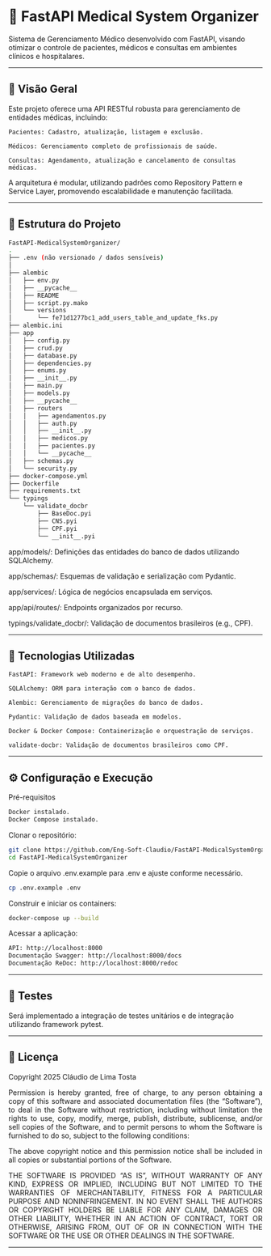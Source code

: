 # 🏥 FastAPI Medical System Organizer
<p align:justify>
Sistema de Gerenciamento Médico desenvolvido com FastAPI, visando otimizar o controle de pacientes, médicos e consultas em ambientes clínicos e hospitalares.  
</p>

--- 

## 📌 Visão Geral

Este projeto oferece uma API RESTful robusta para gerenciamento de entidades médicas, incluindo:

    Pacientes: Cadastro, atualização, listagem e exclusão.

    Médicos: Gerenciamento completo de profissionais de saúde.

    Consultas: Agendamento, atualização e cancelamento de consultas médicas.
<p align:justify>
A arquitetura é modular, utilizando padrões como Repository Pattern e Service Layer, promovendo escalabilidade e manutenção facilitada.
</p>

---

## 🧱 Estrutura do Projeto

```bash
FastAPI-MedicalSystemOrganizer/
.
├── .env (não versionado / dados sensíveis)
│  
├── alembic
│   ├── env.py
│   ├── __pycache__
│   ├── README
│   ├── script.py.mako
│   └── versions
│       └── fe71d1277bc1_add_users_table_and_update_fks.py
├── alembic.ini
├── app
│   ├── config.py
│   ├── crud.py
│   ├── database.py
│   ├── dependencies.py
│   ├── enums.py
│   ├── __init__.py
│   ├── main.py
│   ├── models.py
│   ├── __pycache__
│   ├── routers
│   │   ├── agendamentos.py
│   │   ├── auth.py
│   │   ├── __init__.py
│   │   ├── medicos.py
│   │   ├── pacientes.py
│   │   └── __pycache__
│   ├── schemas.py
│   └── security.py
├── docker-compose.yml
├── Dockerfile
├── requirements.txt
└── typings
    └── validate_docbr
        ├── BaseDoc.pyi
        ├── CNS.pyi
        ├── CPF.pyi
        └── __init__.pyi

```


app/models/: Definições das entidades do banco de dados utilizando SQLAlchemy.

app/schemas/: Esquemas de validação e serialização com Pydantic.

app/services/: Lógica de negócios encapsulada em serviços.

app/api/routes/: Endpoints organizados por recurso.

typings/validate_docbr/: Validação de documentos brasileiros (e.g., CPF).

---

## 🚀 Tecnologias Utilizadas

    FastAPI: Framework web moderno e de alto desempenho.

    SQLAlchemy: ORM para interação com o banco de dados.

    Alembic: Gerenciamento de migrações do banco de dados.

    Pydantic: Validação de dados baseada em modelos.

    Docker & Docker Compose: Containerização e orquestração de serviços.

    validate-docbr: Validação de documentos brasileiros como CPF.

---

## ⚙️ Configuração e Execução

Pré-requisitos  

```bash
Docker instalado.  
Docker Compose instalado.
```

Clonar o repositório:

```bash
git clone https://github.com/Eng-Soft-Claudio/FastAPI-MedicalSystemOrganizer.git
cd FastAPI-MedicalSystemOrganizer
```

Copie o arquivo .env.example para .env e ajuste conforme necessário.  
    
```bash
cp .env.example .env
```
    
Construir e iniciar os containers:  
    
```bash
docker-compose up --build
```

Acessar a aplicação:  
     
```bash
API: http://localhost:8000
Documentação Swagger: http://localhost:8000/docs  
Documentação ReDoc: http://localhost:8000/redoc
```

---

## 🧪 Testes

Será implementado a integração de testes unitários e de integração utilizando framework pytest.

---

## 📄 Licença

Copyright 2025 Cláudio de Lima Tosta
<p align="justify">
Permission is hereby granted, free of charge, to any person obtaining a copy of this software and associated documentation files (the “Software”), to deal in the Software without restriction, including without limitation the rights to use, copy, modify, merge, publish, distribute, sublicense, and/or sell copies of the Software, and to permit persons to whom the Software is furnished to do so, subject to the following conditions:
</p>
<p align="justify">
The above copyright notice and this permission notice shall be included in all copies or substantial portions of the Software.
</p>
<p align="justify">
THE SOFTWARE IS PROVIDED “AS IS”, WITHOUT WARRANTY OF ANY KIND, EXPRESS OR IMPLIED, INCLUDING BUT NOT LIMITED TO THE WARRANTIES OF MERCHANTABILITY, FITNESS FOR A PARTICULAR PURPOSE AND NONINFRINGEMENT. IN NO EVENT SHALL THE AUTHORS OR COPYRIGHT HOLDERS BE LIABLE FOR ANY CLAIM, DAMAGES OR OTHER LIABILITY, WHETHER IN AN ACTION OF CONTRACT, TORT OR OTHERWISE, ARISING FROM, OUT OF OR IN CONNECTION WITH THE SOFTWARE OR THE USE OR OTHER DEALINGS IN THE SOFTWARE.
</p>

---
